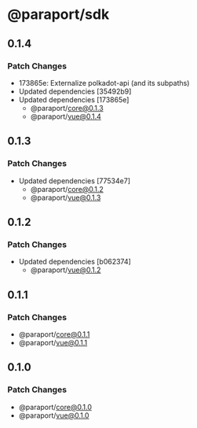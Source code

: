 # @paraport/sdk

## 0.1.4

### Patch Changes

- 173865e: Externalize polkadot-api (and its subpaths)
- Updated dependencies [35492b9]
- Updated dependencies [173865e]
  - @paraport/core@0.1.3
  - @paraport/vue@0.1.4

## 0.1.3

### Patch Changes

- Updated dependencies [77534e7]
  - @paraport/core@0.1.2
  - @paraport/vue@0.1.3

## 0.1.2

### Patch Changes

- Updated dependencies [b062374]
  - @paraport/vue@0.1.2

## 0.1.1

### Patch Changes

- @paraport/core@0.1.1
- @paraport/vue@0.1.1

## 0.1.0

### Patch Changes

- @paraport/core@0.1.0
- @paraport/vue@0.1.0
